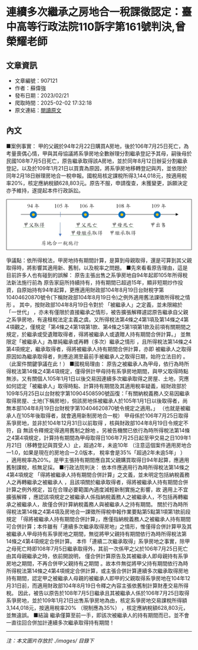 # 連續多次繼承之房地合一稅課徵認定：臺中高等行政法院110訴字第161號判決,曾榮耀老師

## 文章資訊
- 文章編號：907121
- 作者：蘇偉強
- 發布日期：2023/02/21
- 爬取時間：2025-02-02 17:32:18
- 原文連結：[閱讀原文](https://real-estate.get.com.tw/Columns/detail.aspx?no=907121)

## 內文
■案例事實：
甲的父親於94年2月22日購買A房地，後於106年7月25日死亡，為考量喪偶心情，甲與其母協議將系爭房地全數辦理分割繼承登記予其母，嗣後母於民國108年7月5日死亡，原告繼承取得該A房地，並於同年8月12日辦妥分割繼承登記，以及於109年1月21日以買賣為原因，將系爭房地移轉登記與丙，並依限於同年2月18日辦理房地合一稅申報。國稅局核定課稅所得3,144,018元，按適用稅率20%，核定應納稅額628,803元。原告不服，申請復查，未獲變更，訴願決定亦予維持，遂提起本件行政訴訟。

![圖片](./images/907121_6abd145e.jpg)

爭議點：依所得稅法，甲房地持有期間計算，是算到母親取得，還是可算到其父親取得時，將影響其適用新、舊制，以及稅率之問題。
■先來看看原告理由，這是目前許多人也有碰到的誤解：
原告主張出售之系爭房地自94年起即105年所得稅法新法施行前為
原告家庭所持續持有，持有期間已超過15年，顯非短期炒作投資，自原始持有94年起算，更應適用財政部104年8月19日台財稅字第10404620870號令(下稱財政部104年8月19日令)之例外適用舊法課徵所得稅之情形
。
其中，按財政部104年8月19日令對於
「被繼承人」之定義，並未限縮於「一世代」
，亦未有僅限於直接繼承之情形，被告擴張解釋遽認原告繼承自父親之系爭房地，有違租稅法定主義之虞。又所得稅法第4條之4第1項及第14條之4第4項觀之，僅規定「第4條之4第1項第1款、第4條之5第1項第1款及前項有關期間之規定，於繼承或受遺贈取得者，得將被繼承人或遺贈人持有期間合併計算。」
並無限定「被繼承人」為單純繼承或再轉（多次）繼承之情形
，且所得稅法第14條之4第4項規定，繼承取得者，得將被繼承人持有期間合併計算，亦即
被繼承人之取得原因如為繼承取得者，則應追溯至最前手被繼承人之取得日期，始符立法目的
。（此案件關鍵爭議在此！）
■國稅局理由：
原告之被繼承人為甲母，依行為時所得稅法第14條之4第4項規定，僅得併計甲母持有系爭房地期間，與甲父取得時點無涉。又有關個人105年1月1日以後交易因連續多次繼承取得之房屋、土地，究應如何認定「被繼承人」取得時點、計算持有期間及其適用稅率疑義，經財政部於109年5月25日以台財稅字第10904508590號函復：「有關納稅義務人交易因繼承取得房屋、土地(下稱房地)，倘該房地係被繼承人於105年1月1日以後取得者，尚無本部104年8月19日台財稅字第10404620870號令規定之適用。」
（也就是被繼承人在105年後取得者，就會適用新制房地合一稅）
甲母係於106年7月25日取得系爭房地，並非於104年12月31日以前取得
，核與財政部104年8月19日令規定不符，自
無該令釋規定得適用舊制之餘地
。另被告機關已依行為時所得稅法第14條之4第4項規定，計算持有期間為甲母取得日106年7月25日起至甲交易之日109年1月21日（移轉登記與買受人）止，超過2年，未逾10年
（注意這個案件適用房地合一1.0，如果是現在的房地合一2.0版本，
稅率會是35%「超過2年未逾5年」
）
，適用稅率為20%。是甲主張持有期間應自其父親購買取得日94年起算，應適用舊制課稅，核無足採。
■行政法院判決：
依本件應適用行為時所得稅法第14條之4第4項規定
「得將被繼承人持有期間合併計算」之文義，並未明定包括納稅義務人之再轉繼承之被繼承人
，且該項關於繼承取得者，得將被繼承人持有期間合併計算之例外規定，旨在合理必要範圍內適度減輕新制實施之影響，故
適用上不宜擴張解釋
，應認該項規定之被繼承人係指納稅義務人之被繼承人，不包括再轉繼承之被繼承人，故僅合併計算納稅義務人與被繼承人之持有期間。
關於行為時所得稅法第14條之4第4項及房地合一課徵所得稅申報作業要點第5點第1項第1款前段規定
「得將被繼承人持有期間合併計算」，應僅指納稅義務人之被繼承人持有期間可合併計算；本件雖有「連續多次繼承取得房地」之情形，惟僅得合併計算甲及其被繼承人甲母持有系爭房地之期間，無從將甲父親持有期間依行為時所得稅法第14條之4第4項規定合併計算。
本件「連續二次繼承取得」系爭房地之事實，除甲之母死亡時即108年7月5日繼承取得外，其前一次係甲之父於106年7月25日死亡由其母親繼承之時，依前開說明，
僅合併計算原告及其被繼承人即母親持有系爭房地之期間，不再合併甲父親持有之期間
。故本件無從將甲父持有期間依行為時所得稅法第14條之4第4項規定合併計算，或主張合併計算連續多次繼承取得房地持有期間，認定甲之被繼承人母親的被繼承人即甲的父親取得系爭房地在104年12月31日前，而適用財政部104年8月19日令釋之內容主張依舊制計算財產交易所得稅。
因此，被告以原告於108年7月5日繼承且其被繼承人係於106年7月25日取得系爭房地，並於109年1月21日出售系爭房地為由，核定系爭房地交易課稅所得額3,144,018元，按適用稅率20%
（現制應為35%）
，核定應納稅額628,803元，並無違誤。
■結論
繼承僅算至前一手，即該次被繼承人的持有期間而已，並不會一直往回合併加計連續多次繼承取得持有期間！

---
*注：本文圖片存放於 ./images/ 目錄下*
